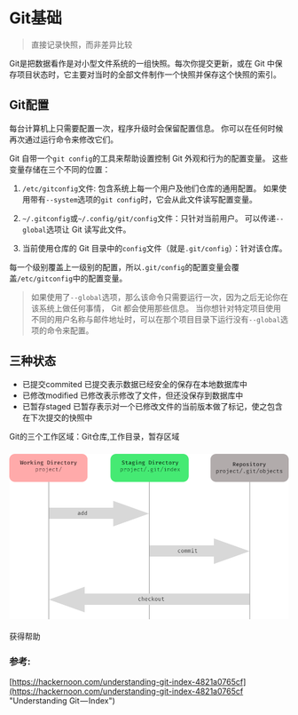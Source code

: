 # Git基础

> 直接记录快照，而非差异比较

Git是把数据看作是对小型文件系统的一组快照。每次你提交更新，或在 Git 中保存项目状态时，它主要对当时的全部文件制作一个快照并保存这个快照的索引。

## Git配置

每台计算机上只需要配置一次，程序升级时会保留配置信息。 你可以在任何时候再次通过运行命令来修改它们。

Git 自带一个`git config`的工具来帮助设置控制 Git 外观和行为的配置变量。 这些变量存储在三个不同的位置：

1. `/etc/gitconfig`文件: 包含系统上每一个用户及他们仓库的通用配置。 如果使用带有`--system`选项的`git config`时，它会从此文件读写配置变量。

2. `~/.gitconfig`或`~/.config/git/config`文件：只针对当前用户。 可以传递`--global`选项让 Git 读写此文件。

3. 当前使用仓库的 Git 目录中的`config`文件（就是`.git/config`）：针对该仓库。

每一个级别覆盖上一级别的配置，所以`.git/config`的配置变量会覆盖`/etc/gitconfig`中的配置变量。

> 如果使用了`--global`选项，那么该命令只需要运行一次，因为之后无论你在该系统上做任何事情， Git 都会使用那些信息。 当你想针对特定项目使用不同的用户名称与邮件地址时，可以在那个项目目录下运行没有`--global`选项的命令来配置。

## 三种状态

* 已提交commited 已提交表示数据已经安全的保存在本地数据库中
* 已修改modified 已修改表示修改了文件，但还没保存到数据库中
* 已暂存staged 已暂存表示对一个已修改文件的当前版本做了标记，使之包含在下次提交的快照中

Git的三个工作区域：Git仓库,工作目录，暂存区域

### ![](/assets/1*zw0bLFWkaAP2QPfhxkoDEA.png)

获得帮助



### 

### 参考:

[https://hackernoon.com/understanding-git-index-4821a0765cf](https://hackernoon.com/understanding-git-index-4821a0765cf "Understanding Git — Index")

